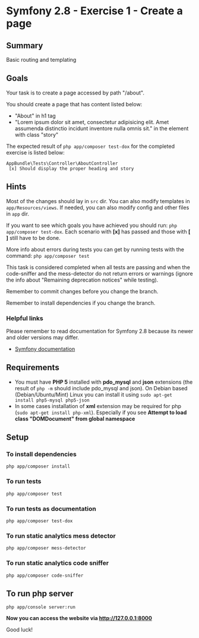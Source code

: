 # Symfony 2.8 - Exercise 1 - Create a page


## Summary

Basic routing and templating


## Goals

Your task is to create a page accessed by path "/about".

You should create a page that has content listed below:
  * "About" in h1 tag
  * "Lorem ipsum dolor sit amet, consectetur adipisicing elit. Amet assumenda distinctio incidunt inventore nulla omnis sit." in the element with class "story"

The expected result of `php app/composer test-dox` for the completed exercise is listed below:
```
AppBundle\Tests\Controller\AboutController
 [x] Should display the proper heading and story
```


## Hints

Most of the changes should lay in `src` dir. You can also modify templates in `app/Resources/views`. If needed, you can also modify config and other files in `app` dir.

If you want to see which goals you have achieved you should run: `php app/composer test-dox`. Each scenario with **[x]** has passed and those with **[ ]** still have to be done.

More info about errors during tests you can get by running tests with the command: `php app/composer test`

This task is considered completed when all tests are passing and when the code-sniffer and the mess-detector do not return errors or warnings (ignore the info about "Remaining deprecation notices" while testing).

Remember to commit changes before you change the branch.

Remember to install dependencies if you change the branch.

### Helpful links

Please remember to read documentation for Symfony 2.8 because its newer and older versions may differ.

* [Symfony documentation](https://symfony.com/doc/2.8/page_creation.html)

## Requirements

 * You must have **PHP 5** installed with **pdo_mysql** and **json** extensions (the result of `php -m` should include pdo_mysql and json). On Debian based (Debian/Ubuntu/Mint) Linux you can install it using `sudo apt-get install php5-mysql php5-json`
 * In some cases installation of **xml** extension may be required for php (`sudo apt-get install php-xml`). Especially if you see **Attempt to load class "DOMDocument" from global namespace** 
 
## Setup

### To install dependencies

    php app/composer install

### To run tests

    php app/composer test

### To run tests as documentation

    php app/composer test-dox
    
### To run static analytics mess detector

    php app/composer mess-detector
    
### To run static analytics code sniffer

    php app/composer code-sniffer


## To run php server

    php app/console server:run

**Now you can access the website via http://127.0.0.1:8000**

Good luck!

